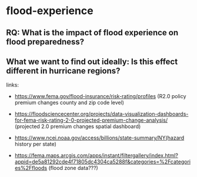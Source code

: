 # flood-experience

## RQ: What is the impact of flood experience on flood preparedness? 
## What we want to find out ideally: Is this effect different in hurricane regions? 




links: 
- https://www.fema.gov/flood-insurance/risk-rating/profiles (R2.0 policy premium changes county and zip code level)

- https://floodsciencecenter.org/projects/data-visualization-dashboards-for-fema-risk-rating-2-0-projected-premium-change-analysis/ (projected 2.0 premium changes spatial dashboard)

- https://www.ncei.noaa.gov/access/billions/state-summary/NY(hazard history per state)

- https://fema.maps.arcgis.com/apps/instant/filtergallery/index.html?appid=de5a81292cde4f71805dc4304ca5288f&categories=%2Fcategories%2Ffloods (flood zone data???)

